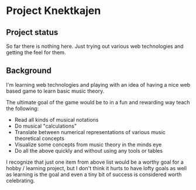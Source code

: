 # Project Knektkajen

## Project status

So far there is nothing here. Just trying out various web technologies
and getting the feel for them.

## Background

I'm learning web technologies and playing with an idea of having a
nice web based game to learn basic music theory.

The ultimate goal of the game would be to in a fun and rewarding way teach the following:
  * Read all kinds of musical notations
  * Do musical "calculations"
  * Translate between numerical representations of various music theoretical concepts
  * Visualize some concepts from music theory in the minds eye
  * Do all the above  quickly and without using any tools or tables

I recognize that just one item from above list would be a worthy
goal for a hobby / learning project, but I don't think it hurts to have
lofty goals as well as learning is the goal and even a tiny bit of
success is considered worth celebrating.